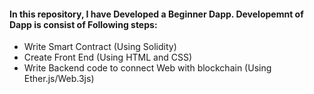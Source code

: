 #### **In this repository, I have Developed a Beginner Dapp. Developemnt of Dapp is consist of Following steps:**

- Write Smart Contract (Using Solidity)
- Create Front End (Using HTML and CSS)
- Write Backend code to connect Web with blockchain (Using Ether.js/Web.3js)
